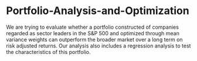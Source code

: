 # Portfolio-Analysis-and-Optimization
We are trying to evaluate whether a portfolio constructed of companies regarded as sector leaders in the S&amp;P 500 and optimized through mean variance weights can outperform the broader market over a long term on risk adjusted returns. Our analysis also includes a regression analysis to test the characteristics of this portfolio.
